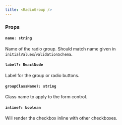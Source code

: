 ```yaml
---
title: <RadioGroup />
---
```


### Props

#### `name: string`

Name of the radio group. Should match name given in `initialValues`/`validationSchema`.

#### `label?: ReactNode`

Label for the group or radio buttons.

#### `groupClassName?: string`

Class name to apply to the form control.

#### `inline?: boolean`

Will render the checkbox inline with other checkboxes.
